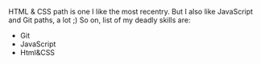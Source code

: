 HTML & CSS path is one I like the most recentry. But I also like JavaScript and Git paths, a lot ;)
So on, list of my deadly skills are: 
* Git
* JavaScript
* Html&CSS
